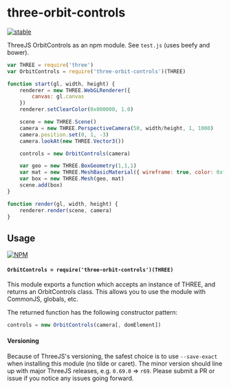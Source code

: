 # three-orbit-controls

[![stable](http://badges.github.io/stability-badges/dist/stable.svg)](http://github.com/badges/stability-badges)

ThreeJS OrbitControls as an npm module. See `test.js` (uses beefy and bower). 

```js
var THREE = require('three')
var OrbitControls = require('three-orbit-controls')(THREE)

function start(gl, width, height) {
    renderer = new THREE.WebGLRenderer({
        canvas: gl.canvas
    })
    renderer.setClearColor(0x000000, 1.0)

    scene = new THREE.Scene()
    camera = new THREE.PerspectiveCamera(50, width/height, 1, 1000)
    camera.position.set(0, 1, -3)
    camera.lookAt(new THREE.Vector3())

    controls = new OrbitControls(camera)

    var geo = new THREE.BoxGeometry(1,1,1)
    var mat = new THREE.MeshBasicMaterial({ wireframe: true, color: 0xffffff })
    var box = new THREE.Mesh(geo, mat)
    scene.add(box)
}

function render(gl, width, height) {
    renderer.render(scene, camera)
}
```

## Usage

[![NPM](https://nodei.co/npm/three-orbit-controls.png)](https://nodei.co/npm/three-orbit-controls/)

#### `OrbitControls = require('three-orbit-controls')(THREE)`

This module exports a function which accepts an instance of THREE, and returns an OrbitControls class. This allows you to use the module with CommonJS, globals, etc.

The returned function has the following constructor pattern:

```js
controls = new OrbitControls(camera[, domElement])
```

#### Versioning

Because of ThreeJS's versioning, the safest choice is to use `--save-exact` when installing this module (no tilde or caret). The minor version should line up with major ThreeJS releases, e.g. `0.69.0` => `r69`. Please submit a PR or issue if you notice any issues going forward. 